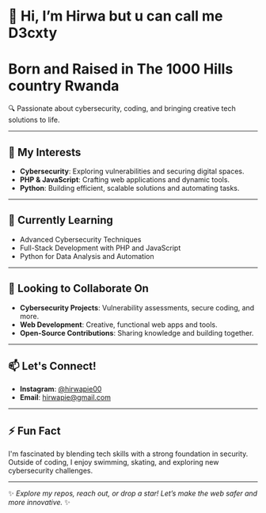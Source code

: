 # 👋 Hi, I’m Hirwa but u can call me D3cxty
# Born and Raised in The 1000 Hills country Rwanda 

🔍 Passionate about cybersecurity, coding, and bringing creative tech solutions to life.

---

## 👀 My Interests
- **Cybersecurity**: Exploring vulnerabilities and securing digital spaces.
- **PHP & JavaScript**: Crafting web applications and dynamic tools.
- **Python**: Building efficient, scalable solutions and automating tasks.

---

## 🌱 Currently Learning
- Advanced Cybersecurity Techniques
- Full-Stack Development with PHP and JavaScript
- Python for Data Analysis and Automation

---

## 💼 Looking to Collaborate On
- **Cybersecurity Projects**: Vulnerability assessments, secure coding, and more.
- **Web Development**: Creative, functional web apps and tools.
- **Open-Source Contributions**: Sharing knowledge and building together.

---

## 📫 Let's Connect!
- **Instagram**: [@hirwapie00](https://instagram.com/hirwapie00)
- **Email**: [hirwapie@gmail.com](mailto:hirwapie@gmail.com)

---

## ⚡ Fun Fact
I'm fascinated by blending tech skills with a strong foundation in security. Outside of coding, I enjoy swimming, skating, and exploring new cybersecurity challenges.

---

✨ _Explore my repos, reach out, or drop a star! Let’s make the web safer and more innovative._ ✨
